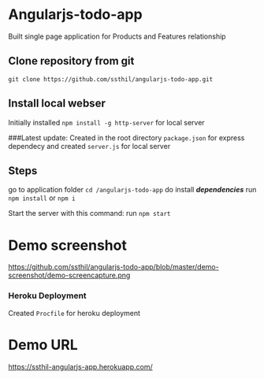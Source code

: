 # Angularjs-todo-app
Built single page application for Products and Features relationship

## Clone repository from git
```git clone https://github.com/ssthil/angularjs-todo-app.git```

## Install local webser
Initially installed ```npm install -g http-server```  for local server

###Latest update: 
Created in the root directory ```package.json``` for express dependecy and created ```server.js``` for local server

## Steps
go to application folder `cd /angularjs-todo-app`
do install ***dependencies*** run ```npm install``` or ```npm i```

Start the server with this command: run ```npm start```  

# Demo screenshot
https://github.com/ssthil/angularjs-todo-app/blob/master/demo-screenshot/demo-screencapture.png

### Heroku Deployment
Created `Procfile` for heroku deployment

# Demo URL
https://ssthil-angularjs-app.herokuapp.com/

